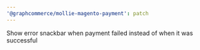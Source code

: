 ```yaml
---
'@graphcommerce/mollie-magento-payment': patch
---
```


Show error snackbar when payment failed instead of when it was successful
